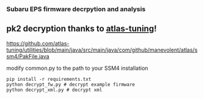### Subaru EPS firmware decrpytion and analysis

## pk2 decryption thanks to [atlas-tuning](https://github.com/atlas-tuning)!
https://github.com/atlas-tuning/utilities/blob/main/java/src/main/java/com/github/manevolent/atlas/ssm4/PakFile.java

modify common.py to the path to your SSM4 installation

```
pip install -r requirements.txt
python decrypt_fw.py # decrypt example firmware
python decrypt_xml.py # decrypt xml
```